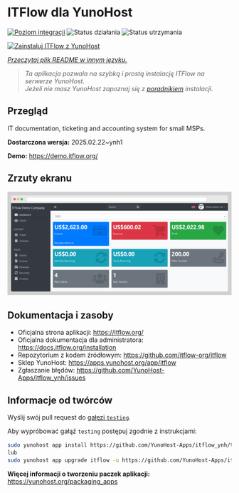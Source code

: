 <!--
To README zostało automatycznie wygenerowane przez <https://github.com/YunoHost/apps/tree/master/tools/readme_generator>
Nie powinno być ono edytowane ręcznie.
-->

# ITFlow dla YunoHost

[![Poziom integracji](https://apps.yunohost.org/badge/integration/itflow)](https://ci-apps.yunohost.org/ci/apps/itflow/)
![Status działania](https://apps.yunohost.org/badge/state/itflow)
![Status utrzymania](https://apps.yunohost.org/badge/maintained/itflow)

[![Zainstaluj ITFlow z YunoHost](https://install-app.yunohost.org/install-with-yunohost.svg)](https://install-app.yunohost.org/?app=itflow)

*[Przeczytaj plik README w innym języku.](./ALL_README.md)*

> *Ta aplikacja pozwala na szybką i prostą instalację ITFlow na serwerze YunoHost.*  
> *Jeżeli nie masz YunoHost zapoznaj się z [poradnikiem](https://yunohost.org/install) instalacji.*

## Przegląd

IT documentation, ticketing and accounting system for small MSPs.

**Dostarczona wersja:** 2025.02.22~ynh1

**Demo:** <https://demo.itflow.org/>

## Zrzuty ekranu

![Zrzut ekranu z ITFlow](./doc/screenshots/readme.gif)

## Dokumentacja i zasoby

- Oficjalna strona aplikacji: <https://itflow.org/>
- Oficjalna dokumentacja dla administratora: <https://docs.itflow.org/installation>
- Repozytorium z kodem źródłowym: <https://github.com/itflow-org/itflow>
- Sklep YunoHost: <https://apps.yunohost.org/app/itflow>
- Zgłaszanie błędów: <https://github.com/YunoHost-Apps/itflow_ynh/issues>

## Informacje od twórców

Wyślij swój pull request do [gałęzi `testing`](https://github.com/YunoHost-Apps/itflow_ynh/tree/testing).

Aby wypróbować gałąź `testing` postępuj zgodnie z instrukcjami:

```bash
sudo yunohost app install https://github.com/YunoHost-Apps/itflow_ynh/tree/testing --debug
lub
sudo yunohost app upgrade itflow -u https://github.com/YunoHost-Apps/itflow_ynh/tree/testing --debug
```

**Więcej informacji o tworzeniu paczek aplikacji:** <https://yunohost.org/packaging_apps>
